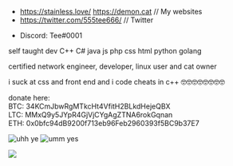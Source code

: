 - https://stainless.love/ https://demon.cat // My websites
- https://twitter.com/555tee666/ // Twitter

<!-- - https://osu.ppy.sh/users/Tee // osu! -->
- Discord: Tee#0001

self taught dev
C++ C# java js php css html python golang

certified network engineer, developer, linux user and cat owner

i suck at css and front end and i code cheats in c++ 🤓🤓🤓🤓🤓🤓🤓🤓

donate here:\
BTC: 34KCmJbwRgMTkcHt4VfitH2BLkdHejeQBX \
LTC: MMxQ9y5JYpR4GjVjCYgAgZTNA6rokGqnan \
ETH: 0x0bfc94dB9200f713eb96Feb2960393f5BC9b37E7 

![uhh ye](https://github-readme-stats-nu-three-39.vercel.app/api/top-langs/?username=teeteeteeteetee&layout=compact&theme=material-palenight)
![umm yes](https://github-readme-stats-nu-three-39.vercel.app/api?username=teeteeteeteetee&show_icons=true&theme=material-palenight)

![](https://media1.tenor.com/images/0995fa2dec22e7d46b0fc8ba0201b6d6/tenor.gif)
